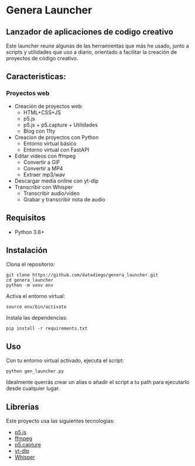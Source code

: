# Genera Launcher
## Lanzador de aplicaciones de codigo creativo
Este launcher reune algunas de las herramientas que más he usado, junto a scripts y utilidades que uso a diario, orientado a facilitar la creación de proyectos de código creativo.

## Caracteristicas:
### Proyectos web
- Creación de proyectos web:
  - HTML+CSS+JS
  - p5.js
  - p5.js + p5.capture + Utilidades
  - Blog con 11ty
- Creacion de proyectos con Python
  - Entorno virtual básico
  - Entorno virtual con FastAPI
- Editar videos con ffmpeg
  - Convertir a GIF
  - Convertir a MP4
  - Extraer mp3/wav
- Descargar media online con yt-dlp
- Transcribir con Whisper
  - Transcribir audio/video
  - Grabar y transcribir nota de audio
## Requisitos
- Python 3.8+

## Instalación
Clona el repositorio:
```
git clone https://github.com/datadiego/genera_launcher.git
cd genera_launcher
python -m venv env
```
Activa el entorno virtual:
```
source env/bin/activate
```
Instala las dependencias:
```
pip install -r requirements.txt
```
## Uso
Con tu entorno virtual activado, ejecuta el script:
```
python gen_launcher.py
```
Idealmente querrás crear un alias o añadir el script a tu path para ejecutarlo desde cualquier lugar.

## Librerias 
Este proyecto usa las siguientes tecnologias:
- [p5.js](https://p5js.org/)
- [ffmpeg](https://ffmpeg.org/)
- [p5.capture](https://github.com/tapioca24/p5.capture)
- [yt-dlp](https://github.com/yt-dlp/yt-dlp)
- [Whisper](https://openai.com/research/whisper)